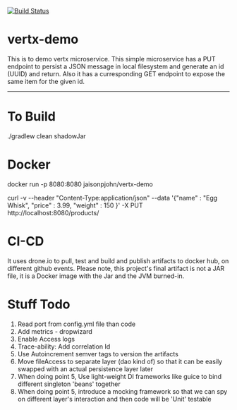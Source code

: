 [![Build Status](http://ec2-54-71-127-226.us-west-2.compute.amazonaws.com/api/badges/jaisonpjohn/vertx-demo/status.svg)](http://ec2-54-71-127-226.us-west-2.compute.amazonaws.com/jaisonpjohn/vertx-demo)

# vertx-demo
This is to demo vertx microservice. This simple microservice has a PUT endpoint to persist a JSON message in local filesystem and generate an id (UUID) and return. Also it has a curresponding GET endpoint to expose the same item for the given id. 

---
 
# To Build
./gradlew clean shadowJar

# Docker
docker run -p 8080:8080 jaisonpjohn/vertx-demo

curl -v --header "Content-Type:application/json" --data '{"name" : "Egg Whisk", "price" : 3.99, "weight" : 150 }' -X PUT http://localhost:8080/products/

# CI-CD
It uses drone.io to pull, test and build and publish artifacts to docker hub, on different github events. Please note, this project's final artifact is not a JAR file, it is a Docker image with the Jar and the JVM burned-in.

# Stuff Todo

1. Read port from config.yml file than code
2. Add metrics - dropwizard
3. Enable Access logs
4. Trace-ability: Add correlation Id
5. Use Autoincrement semver tags to version the artifacts
5. Move fileAccess to separate layer (dao kind of) so that it can be easily swapped with an actual persistence layer later
6. When doing point 5, Use light-weight DI frameworks like guice to bind different singleton 'beans' together
7. When doing point 5, introduce a mocking framework so that we can spy on different layer's interaction and then code will be 'Unit' testable